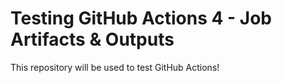 # Testing GitHub Actions 4 - Job Artifacts & Outputs

This repository will be used to test GitHub Actions!